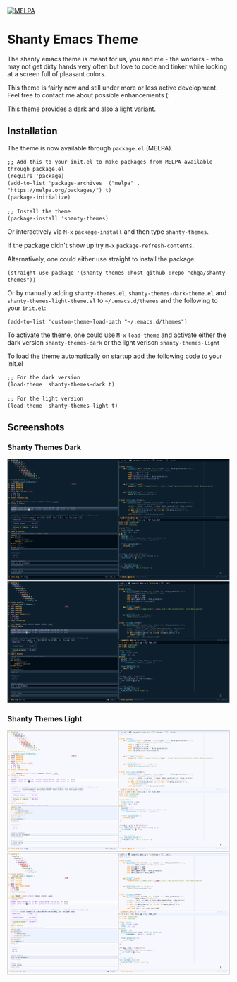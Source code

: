 [![MELPA](https://melpa.org/packages/shanty-themes-badge.svg)](https://melpa.org/#/shanty-themes)

# Shanty Emacs Theme

The shanty emacs theme is meant for us, you and me - the workers - who may
not get dirty hands very often but love to code and tinker while looking at
a screen full of pleasant colors.

This theme is fairly new and still under more or less active development.
Feel free to contact me about possible enhancements (:

This theme provides a dark and also a light variant.

## Installation

The theme is now available through `package.el` (MELPA).

```emacs-lisp
;; Add this to your init.el to make packages from MELPA available through package.el
(require 'package)
(add-to-list 'package-archives '("melpa" . "https://melpa.org/packages/") t)
(package-initialize)

;; Install the theme
(package-install 'shanty-themes)
```

Or interactively via `M-x` `package-install` and then type `shanty-themes`.

If the package didn't show up try `M-x` `package-refresh-contents`.

Alternatively, one could either use straight to install the package:

```emacs-lisp
(straight-use-package '(shanty-themes :host github :repo "qhga/shanty-themes"))
```

Or by manually adding `shanty-themes.el`, `shanty-themes-dark-theme.el` and
`shanty-themes-light-theme.el` to `~/.emacs.d/themes` and the following to your `init.el`:

```emacs-lisp
(add-to-list 'custom-theme-load-path "~/.emacs.d/themes")
```

To activate the theme, one could use `M-x` `load-theme` and activate either the
dark version `shanty-themes-dark` or the light verison `shanty-themes-light`

To load the theme automatically on startup add the following code to your init.el
```emacs-lisp
;; For the dark version
(load-theme 'shanty-themes-dark t)

;; For the light version
(load-theme 'shanty-themes-light t)
```

## Screenshots

### Shanty Themes Dark

![shanty dark](assets/shanty-dark.png)
![shanty dark vector](assets/shanty-dark-vector.png)

### Shanty Themes Light

![shanty light](assets/shanty-light.png)
![shanty light vector](assets/shanty-light-vector.png)